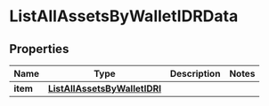 

# ListAllAssetsByWalletIDRData


## Properties

| Name | Type | Description | Notes |
|------------ | ------------- | ------------- | -------------|
|**item** | [**ListAllAssetsByWalletIDRI**](ListAllAssetsByWalletIDRI.md) |  |  |



